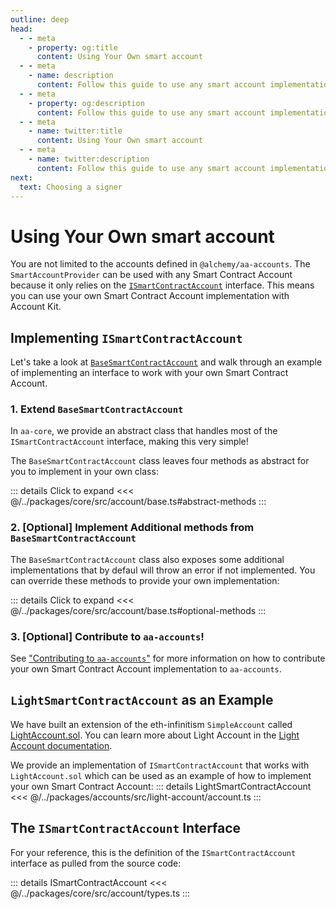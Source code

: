 ```yaml
---
outline: deep
head:
  - - meta
    - property: og:title
      content: Using Your Own smart account
  - - meta
    - name: description
      content: Follow this guide to use any smart account implementation you want with Account Kit, a vertically integrated stack for building apps that support ERC-4337.
  - - meta
    - property: og:description
      content: Follow this guide to use any smart account implementation you want with Account Kit, a vertically integrated stack for building apps that support ERC-4337.
  - - meta
    - name: twitter:title
      content: Using Your Own smart account
  - - meta
    - name: twitter:description
      content: Follow this guide to use any smart account implementation you want with Account Kit, a vertically integrated stack for building apps that support ERC-4337.
next:
  text: Choosing a signer
---
```


# Using Your Own smart account

You are not limited to the accounts defined in `@alchemy/aa-accounts`. The `SmartAccountProvider` can be used with any Smart Contract Account because it only relies on the [`ISmartContractAccount`](https://github.com/alchemyplatform/aa-sdk/blob/main/packages/core/src/account/types.ts#L8) interface. This means you can use your own Smart Contract Account implementation with Account Kit.

## Implementing `ISmartContractAccount`

Let's take a look at [`BaseSmartContractAccount`](https://github.com/alchemyplatform/aa-sdk/blob/main/packages/core/src/account/base.ts) and walk through an example of implementing an interface to work with your own Smart Contract Account.

### 1. Extend `BaseSmartContractAccount`

In `aa-core`, we provide an abstract class that handles most of the `ISmartContractAccount` interface, making this very simple!

The `BaseSmartContractAccount` class leaves four methods as abstract for you to implement in your own class:

::: details Click to expand
<<< @/../packages/core/src/account/base.ts#abstract-methods
:::

### 2. [Optional] Implement Additional methods from `BaseSmartContractAccount`

The `BaseSmartContractAccount` class also exposes some additional implementations that by defaul will throw an error if not implemented. You can override these methods to provide your own implementation:

::: details Click to expand
<<< @/../packages/core/src/account/base.ts#optional-methods
:::

### 3. [Optional] Contribute to `aa-accounts`!

See ["Contributing to `aa-accounts`"](/packages/aa-accounts/contributing) for more information on how to contribute your own Smart Contract Account implementation to `aa-accounts`.

## `LightSmartContractAccount` as an Example

We have built an extension of the eth-infinitism `SimpleAccount` called [LightAccount.sol](https://github.com/alchemyplatform/light-account/blob/main/src/LightAccount.sol). You can learn more about Light Account in the [Light Account documentation](/smart-accounts/accounts/light-account).

We provide an implementation of `ISmartContractAccount` that works with `LightAccount.sol` which can be used as an example of how to implement your own Smart Contract Account:
::: details LightSmartContractAccount
<<< @/../packages/accounts/src/light-account/account.ts
:::

## The `ISmartContractAccount` Interface

For your reference, this is the definition of the `ISmartContractAccount` interface as pulled from the source code:

::: details ISmartContractAccount
<<< @/../packages/core/src/account/types.ts
:::
